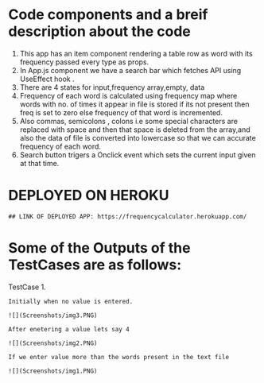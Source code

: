 # Code components and a breif description about the code

1. This app has an item component rendering a table row as word with its frequency passed every type as props.
2. In App.js component we have a search bar which fetches API using UseEffect hook . 
3. There are 4 states for input,frequency array,empty, data
4. Frequency of each word is calculated using frequency map where words with no. of times it appear in file is stored if its not present then freq is set to zero else frequency of that word is incremented.
5. Also commas, semicolons , colons i.e some special characters are replaced with space and then that space is deleted from the array,and also the data of file is converted into lowercase so that we can accurate frequency of each word.
6. Search button trigers a Onclick event which sets the current input given at that time.

# DEPLOYED ON HEROKU 

    ## LINK OF DEPLOYED APP: https://frequencycalculator.herokuapp.com/
    
# Some of the Outputs of the TestCases are as follows:
  TestCase 1.
  
    Initially when no value is entered.
    
    ![](Screenshots/img3.PNG)
    
    After enetering a value lets say 4
    
    ![](Screenshots/img2.PNG)
    
    If we enter value more than the words present in the text file
    
    ![](Screenshots/img1.PNG)
